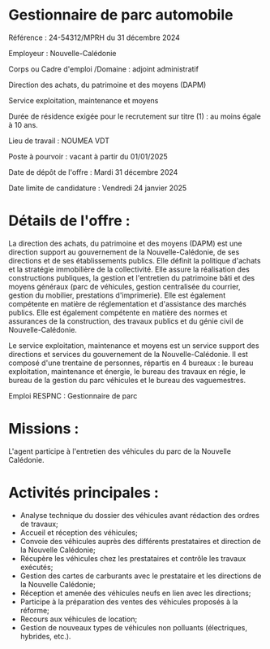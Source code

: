 # Gestionnaire de parc automobile

Référence : 24-54312/MPRH du 31 décembre 2024

Employeur : Nouvelle-Calédonie

Corps ou Cadre d'emploi /Domaine : adjoint administratif

Direction des achats, du patrimoine et des moyens (DAPM)

Service exploitation, maintenance et moyens

Durée de résidence exigée pour le recrutement sur titre (1) : au moins égale à 10 ans.

Lieu de travail : NOUMEA VDT

Poste à pourvoir : vacant à partir du 01/01/2025

Date de dépôt de l'offre : Mardi 31 décembre 2024

Date limite de candidature : Vendredi 24 janvier 2025

# Détails de l'offre :

La direction des achats, du patrimoine et des moyens (DAPM) est une direction support au gouvernement de la Nouvelle-Calédonie, de ses directions et de ses établissements publics. Elle définit la politique d'achats et la stratégie immobilière de la collectivité. Elle assure la réalisation des constructions publiques, la gestion et l'entretien du patrimoine bâti et des moyens généraux (parc de véhicules, gestion centralisée du courrier, gestion du mobilier, prestations d'imprimerie). Elle est également compétente en matière de réglementation et d'assistance des marchés publics. Elle est également compétente en matière des normes et assurances de la construction, des travaux publics et du génie civil de Nouvelle-Calédonie.

Le service exploitation, maintenance et moyens est un service support des directions et services du gouvernement de la Nouvelle-Calédonie. Il est composé d'une trentaine de personnes, répartis en 4 bureaux : le bureau exploitation, maintenance et énergie, le bureau des travaux en régie, le bureau de la gestion du parc véhicules et le bureau des vaguemestres.

Emploi RESPNC : Gestionnaire de parc

# Missions :

L'agent participe à l'entretien des véhicules du parc de la Nouvelle Calédonie.

# Activités principales :

- Analyse technique du dossier des véhicules avant rédaction des ordres de travaux;
- Accueil et réception des véhicules;
- Convoie des véhicules auprès des différents prestataires et direction de la Nouvelle Calédonie;
- Récupère les véhicules chez les prestataires et contrôle les travaux exécutés;
- Gestion des cartes de carburants avec le prestataire et les directions de la Nouvelle Calédonie;
- Réception et amenée des véhicules neufs en lien avec les directions;
- Participe à la préparation des ventes des véhicules proposés à la réforme;
- Recours aux véhicules de location;
- Gestion de nouveaux types de véhicules non polluants (électriques, hybrides, etc.).